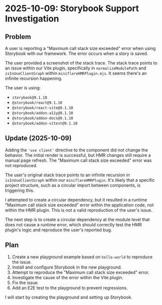 # 2025-10-09: Storybook Support Investigation

## Problem

A user is reporting a "Maximum call stack size exceeded" error when using Storybook with our framework. The error occurs when a story is saved.

The user provided a screenshot of the stack trace. The stack trace points to an issue within our Vite plugin, specifically in `normalizeModulePath` and `isInUseClientGraph` within `miniflareHMRPlugin.mjs`. It seems there's an infinite recursion happening.

The user is using:
- `storybook@9.1.10`
- `@storybook/react@9.1.10`
- `@storybook/react-vite@9.1.10`
- `@storybook/addon-a11y@9.1.10`
- `@storybook/addon-docs@9.1.10`
- `@storybook/addon-vitest@9.1.10`

## Update (2025-10-09)

Adding the `'use client'` directive to the component did not change the behavior. The initial render is successful, but HMR changes still require a manual page refresh. The "Maximum call stack size exceeded" error was not reproduced.

The user's original stack trace points to an infinite recursion in `isInUseClientGraph` within our `miniflareHMRPlugin`. It's likely that a specific project structure, such as a circular import between components, is triggering this.

I attempted to create a circular dependency, but it resulted in a runtime "Maximum call stack size exceeded" error within the application code, not within the HMR plugin. This is not a valid reproduction of the user's issue.

The next step is to create a circular dependency at the module level that does not cause a runtime error, which should correctly test the HMR plugin's logic and reproduce the user's reported bug.

## Plan

1.  Create a new playground example based on `hello-world` to reproduce the issue.
2.  Install and configure Storybook in the new playground.
3.  Attempt to reproduce the "Maximum call stack size exceeded" error.
4.  Investigate the cause of the error within the Vite plugin.
5.  Fix the issue.
6.  Add an E2E test to the playground to prevent regressions.

I will start by creating the playground and setting up Storybook.
